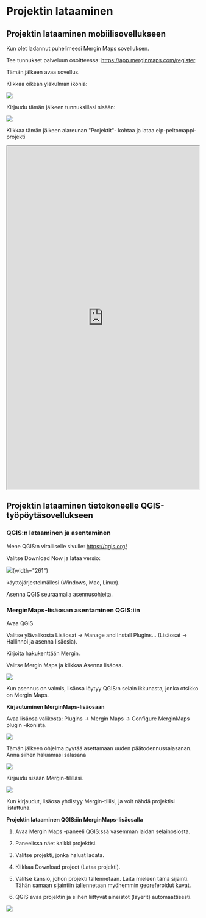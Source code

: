 # Projektin lataaminen

## Projektin lataaminen mobiilisovellukseen

Kun olet ladannut puhelimeesi Mergin Maps sovelluksen.

Tee tunnukset palveluun osoitteessa: <https://app.merginmaps.com/register>

Tämän jälkeen avaa sovellus.

Klikkaa oikean yläkulman ikonia:

![](img/aloitusnakyma.jpg)

Kirjaudu tämän jälkeen tunnuksillasi sisään:

![](img/kirjautuminen.jpg)

Klikkaa tämän jälkeen alareunan "Projektit"- kohtaa ja lataa eip-peltomappi- projekti

<iframe src="https://drive.google.com/file/d/15Y8Q-OHDhgEhV4rY7L_RVG6gBxOKRb9g/preview" width="100%" height="900" allowfullscreen="allowfullscreen">

</iframe>

## Projektin lataaminen tietokoneelle QGIS-työpöytäsovellukseen

### QGIS:n lataaminen ja asentaminen

Mene QGIS:n viralliselle sivulle: <https://qgis.org/>

Valitse Download Now ja lataa versio:

![](img/projektin_lataaminen_qgisiin/img1.png){width="261"}

käyttöjärjestelmällesi (Windows, Mac, Linux).

Asenna QGIS seuraamalla asennusohjeita.

### MerginMaps-lisäosan asentaminen QGIS:iin

Avaa QGIS

Valitse ylävalikosta Lisäosat → Manage and Install Plugins... (Lisäosat → Hallinnoi ja asenna lisäosia).

Kirjoita hakukenttään Mergin.

Valitse Mergin Maps ja klikkaa Asenna lisäosa.

![](img/projektin_lataaminen_qgisiin/img2.png)

Kun asennus on valmis, lisäosa löytyy QGIS:n selain ikkunasta, jonka otsikko on Mergin Maps.

**Kirjautuminen MerginMaps-lisäosaan**

Avaa lisäosa valikosta: Plugins → Mergin Maps → Configure MerginMaps plugin -ikonista.

![](img/projektin_lataaminen_qgisiin/img3.png)

Tämän jälkeen ohjelma pyytää asettamaan uuden päätodennussalasanan. Anna siihen haluamasi salasana

![](img/projektin_lataaminen_qgisiin/img4.png)

Kirjaudu sisään Mergin-tililläsi.

![](img/projektin_lataaminen_qgisiin/img5.png)

Kun kirjaudut, lisäosa yhdistyy Mergin-tiliisi, ja voit nähdä projektisi listattuna.

**Projektin lataaminen QGIS:iin MerginMaps-lisäosalla**

1.  Avaa Mergin Maps -paneeli QGIS:ssä vasemman laidan selainosiosta.

2.  Paneelissa näet kaikki projektisi.

3.  Valitse projekti, jonka haluat ladata.

4.  Klikkaa Download project (Lataa projekti).

5.  Valitse kansio, johon projekti tallennetaan. Laita mieleen tämä sijainti. Tähän samaan sijaintiin tallennetaan myöhemmin georeferoidut kuvat.

6.  QGIS avaa projektin ja siihen liittyvät aineistot (layerit) automaattisesti.

![](img/projektin_lataaminen_qgisiin/mergin_maps_projektin_lataus.gif)
